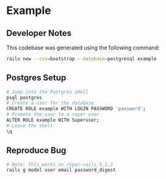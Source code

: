 # Example

## Developer Notes

This codebase was generated using the following command:

```sh
rails new --css=bootstrap --database=postgresql example
```

## Postgres Setup

```sh
# Jump into the Postgres shell
psql postgres
# Create a user for the database
CREATE ROLE example WITH LOGIN PASSWORD 'password';
# Promote the user to a super user
ALTER ROLE example WITH Superuser;
# Leave the shell
\q
```

## Reproduce Bug

```sh
# Note: This works on rspec-rails 5.1.2
rails g model user email password_digest
```
